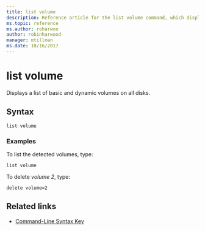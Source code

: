 ```yaml
---
title: list volume
description: Reference article for the list volume command, which displays a list of basic and dynamic volumes on all disks.
ms.topic: reference
ms.author: roharwoo
author: robinharwood
manager: mtillman
ms.date: 10/16/2017
---
```


# list volume

Displays a list of basic and dynamic volumes on all disks.

## Syntax

```
list volume
```

### Examples

To list the detected volumes, type:

```
list volume
```

To delete *volume 2*, type:

```
delete volume=2
```

## Related links

- [Command-Line Syntax Key](command-line-syntax-key.md)
